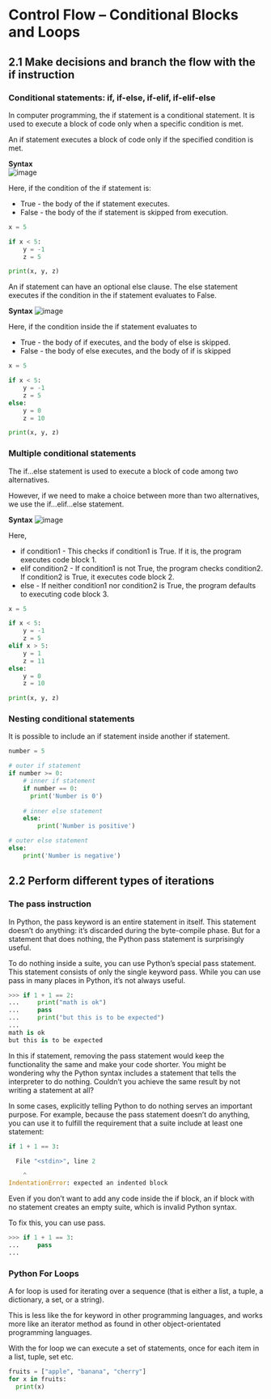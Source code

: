 # Control Flow – Conditional Blocks and Loops

## 2.1 Make decisions and branch the flow with the if instruction

### Conditional statements: if, if-else, if-elif, if-elif-else

In computer programming, the if statement is a conditional statement. It is used to execute a block of code only when a specific condition is met.

An if statement executes a block of code only if the specified condition is met.

**Syntax** <br/>
![image](https://github.com/asmalizaa/pythoncustomized/assets/23090837/84fc8381-c2e6-4ee7-b437-7224a361d897)

Here, if the condition of the if statement is:
- True - the body of the if statement executes.
- False - the body of the if statement is skipped from execution.

```python
x = 5

if x < 5:
    y = -1
    z = 5

print(x, y, z)
```

An if statement can have an optional else clause. The else statement executes if the condition in the if statement evaluates to False.

**Syntax**
![image](https://github.com/asmalizaa/pythoncustomized/assets/23090837/4511298a-888c-4c61-8c4d-4dd1a6b40e8d)

Here, if the condition inside the if statement evaluates to
- True - the body of if executes, and the body of else is skipped.
- False - the body of else executes, and the body of if is skipped

```python
x = 5

if x < 5:
    y = -1
    z = 5
else:
    y = 0
    z = 10

print(x, y, z)
```

### Multiple conditional statements 

The if...else statement is used to execute a block of code among two alternatives.

However, if we need to make a choice between more than two alternatives, we use the if...elif...else statement.

**Syntax**
![image](https://github.com/asmalizaa/pythoncustomized/assets/23090837/b67f4ab8-2b7d-497f-afec-57c782983b3b)

Here,
- if condition1 - This checks if condition1 is True. If it is, the program executes code block 1.
- elif condition2 - If condition1 is not True, the program checks condition2. If condition2 is True, it executes code block 2.
- else - If neither condition1 nor condition2 is True, the program defaults to executing code block 3.

```python
x = 5

if x < 5:
    y = -1
    z = 5
elif x > 5:
    y = 1
    z = 11
else:
    y = 0
    z = 10

print(x, y, z)
```

### Nesting conditional statements

It is possible to include an if statement inside another if statement. 

```python
number = 5

# outer if statement
if number >= 0:
    # inner if statement
    if number == 0:
      print('Number is 0')
    
    # inner else statement
    else:
        print('Number is positive')

# outer else statement
else:
    print('Number is negative')
```

## 2.2  Perform different types of iterations

### The pass instruction

In Python, the pass keyword is an entire statement in itself. This statement doesn’t do anything: it’s discarded during the byte-compile phase. But for a statement that does nothing, the Python pass statement is surprisingly useful.

To do nothing inside a suite, you can use Python’s special pass statement. This statement consists of only the single keyword pass. While you can use pass in many places in Python, it’s not always useful.

```python
>>> if 1 + 1 == 2:
...     print("math is ok")
...     pass
...     print("but this is to be expected")
...
math is ok
but this is to be expected
```

In this if statement, removing the pass statement would keep the functionality the same and make your code shorter. You might be wondering why the Python syntax includes a statement that tells the interpreter to do nothing. Couldn’t you achieve the same result by not writing a statement at all?

In some cases, explicitly telling Python to do nothing serves an important purpose. For example, because the pass statement doesn’t do anything, you can use it to fulfill the requirement that a suite include at least one statement:

```python
if 1 + 1 == 3:

  File "<stdin>", line 2

    ^
IndentationError: expected an indented block
```

Even if you don’t want to add any code inside the if block, an if block with no statement creates an empty suite, which is invalid Python syntax.

To fix this, you can use pass.

```python
>>> if 1 + 1 == 3:
...     pass
...
```

### Python For Loops

A for loop is used for iterating over a sequence (that is either a list, a tuple, a dictionary, a set, or a string).

This is less like the for keyword in other programming languages, and works more like an iterator method as found in other object-orientated programming languages.

With the for loop we can execute a set of statements, once for each item in a list, tuple, set etc.

```python
fruits = ["apple", "banana", "cherry"]
for x in fruits:
  print(x)
```
